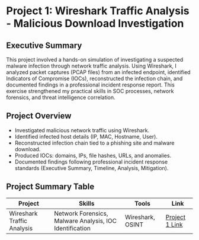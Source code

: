 # Project 1: Wireshark Traffic Analysis - Malicious Download Investigation

## Executive Summary
This project involved a hands-on simulation of investigating a suspected malware infection through network traffic analysis. Using Wireshark, I analyzed packet captures (PCAP files) from an infected endpoint, identified Indicators of Compromise (IOCs), reconstructed the infection chain, and documented findings in a professional incident response report. This exercise strengthened my practical skills in SOC processes, network forensics, and threat intelligence correlation.

## Project Overview
- Investigated malicious network traffic using Wireshark.
- Identified infected host details (IP, MAC, Hostname, User).
- Reconstructed infection chain tied to a phishing site and malware download.
- Produced IOCs: domains, IPs, file hashes, URLs, and anomalies.
- Documented findings following professional incident response standards (Executive Summary, Timeline, Analysis, Mitigation).

## Project Summary Table
| Project                      | Skills                                   | Tools               | Link                     |
|-------------------------------|------------------------------------------|----------------------|---------------------------|
| Wireshark Traffic Analysis    | Network Forensics, Malware Analysis, IOC Identification | Wireshark, OSINT       | [Project 1 Link](#)        |
